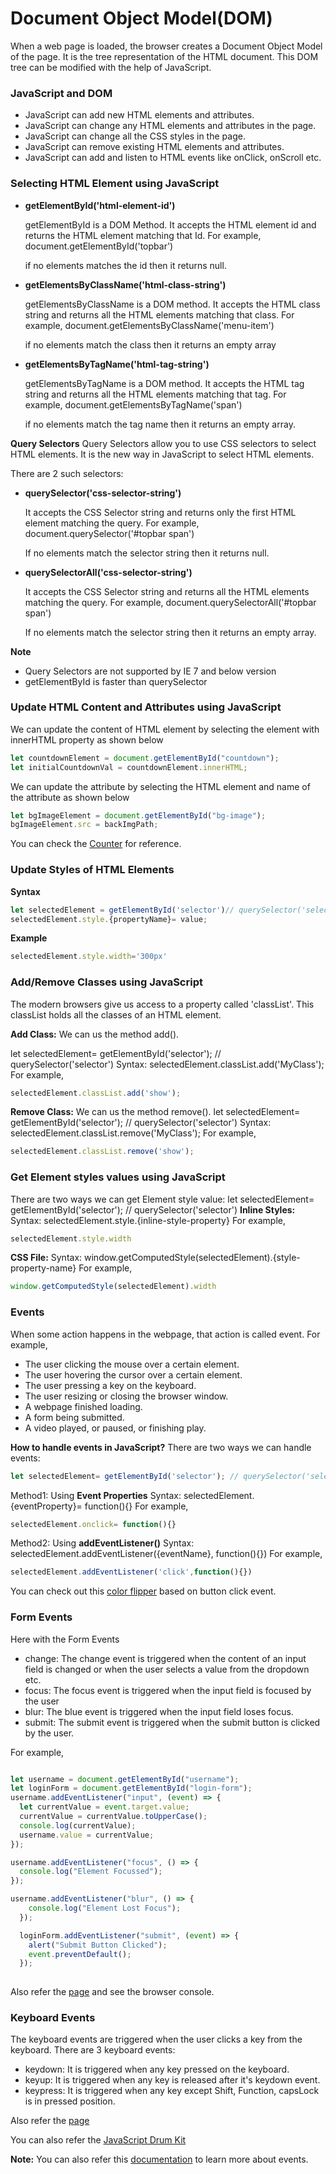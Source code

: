 # Document Object Model(DOM)

When a web page is loaded, the browser creates a Document Object Model of the page. It is the tree representation of the HTML document. This DOM tree can be modified with the help of JavaScript.
### JavaScript and DOM

- JavaScript can add new HTML elements and attributes.
- JavaScript can change any HTML elements and attributes in the page.
- JavaScript can change all the CSS styles in the page.
- JavaScript can remove existing HTML elements and attributes.
- JavaScript can add and listen to HTML events like onClick, onScroll etc.

### Selecting HTML Element using JavaScript
- **getElementById('html-element-id')**
  
  getElementById is a DOM Method. It accepts the HTML element id and returns the HTML element matching that Id.
  For example, document.getElementById('topbar')
  
  if no elements matches the id then it returns null.

- **getElementsByClassName('html-class-string')**
  
  getElementsByClassName is a DOM method. It accepts the HTML class string and returns all the HTML elements matching that class.
  For example, document.getElementsByClassName('menu-item')
  
  if no elements match the class then it returns an empty array

- **getElementsByTagName('html-tag-string')** 
  
  getElementsByTagName is a DOM method. It accepts the HTML tag string and returns all the HTML elements matching that tag.
  For example, document.getElementsByTagName('span')

  if no elements match the tag name then it returns an empty array.
 
**Query Selectors**
Query Selectors allow you to use CSS selectors to select HTML elements. It is the new way in JavaScript to select HTML elements.

There are 2 such selectors:
- **querySelector('css-selector-string')**
  
  It accepts the CSS Selector string and returns only the first HTML element matching the query.
  For example, document.querySelector('#topbar span')

  If no elements match the selector string then it returns null.

- **querySelectorAll('css-selector-string')**

  It accepts the CSS Selector string and returns all the HTML elements matching the query.
  For example, document.querySelectorAll('#topbar span')

  If no elements match the selector string then it returns an empty array.

**Note**
- Query Selectors are not supported by IE 7 and below version
- getElementById is faster than querySelector

### Update HTML Content and Attributes using JavaScript
We can update the content of HTML element by selecting the element with innerHTML property as shown below
```javascript
let countdownElement = document.getElementById("countdown");
let initialCountdownVal = countdownElement.innerHTML;
```
We can update the attribute by selecting the HTML element and name of the attribute as shown below
```javascript
let bgImageElement = document.getElementById("bg-image");
bgImageElement.src = backImgPath;
```
You can check the [Counter](https://praveenoruganti.github.io/praveenoruganti-js/8_Document%20Object%20Model(DOM)/2_Update%20HTML%20Content_Attributes_Styles) for reference.

### Update Styles of HTML Elements
**Syntax**
```javascript
let selectedElement = getElementById('selector')// querySelector('selector)
selectedElement.style.{propertyName}= value;
```
**Example**
```javascript
selectedElement.style.width='300px'
```
### Add/Remove Classes using JavaScript
The modern browsers give us access to a property called 'classList'. This classList holds all the classes of an HTML element.

**Add Class:**
We can us the method add().

let selectedElement= getElementById('selector'); // querySelector('selector')
Syntax: selectedElement.classList.add('MyClass');
For example,
```javascript
selectedElement.classList.add('show');
```
**Remove Class:**
We can us the method remove().
let selectedElement= getElementById('selector'); // querySelector('selector')
Syntax: selectedElement.classList.remove('MyClass');
For example,
```javascript
selectedElement.classList.remove('show');
```
### Get Element styles values using JavaScript
There are two ways we can get Element style value:
let selectedElement= getElementById('selector'); // querySelector('selector')
**Inline Styles:**
Syntax: selectedElement.style.{inline-style-property}
For example,
```javascript
selectedElement.style.width
```
**CSS File:**
Syntax: window.getComputedStyle(selectedElement).{style-property-name}
For example,
```javascript
window.getComputedStyle(selectedElement).width
```
### Events
When some action happens in the webpage, that action is called event.
For example,
- The user clicking the mouse over a certain element.
- The user hovering the cursor over a certain element.
- The user pressing a key on the keyboard.
- The user resizing or closing the browser window.
- A webpage finished loading.
- A form being submitted.
- A video played, or paused, or finishing play.

**How to handle events in JavaScript?**
There are two ways we can handle events:
```javascript
let selectedElement= getElementById('selector'); // querySelector('selector)
```
Method1: Using **Event Properties**
Syntax: selectedElement.{eventProperty}= function(){}
For example,
```javascript
selectedElement.onclick= function(){}
```
Method2: Using **addEventListener()**
Syntax: selectedElement.addEventListener({eventName}, function(){})
For example,
```javascript
selectedElement.addEventListener('click',function(){})
```
You can check out this [color flipper](https://praveenoruganti.github.io/praveenoruganti-js/8_Document%20Object%20Model(DOM)/3_Events/1_Intro%20to%20Events) based on button click event.

### Form Events
Here with the Form Events
- change: The change event is triggered when the content of an input field is changed or when the user selects a value from the dropdown etc.
- focus: The focus event is triggered when the input field is focused by the user
- blur: The blue event is triggered when the input field loses focus.
- submit: The submit event is triggered when the submit button is clicked by the user.

For example,

```javascript

let username = document.getElementById("username");
let loginForm = document.getElementById("login-form");
username.addEventListener("input", (event) => {
  let currentValue = event.target.value;
  currentValue = currentValue.toUpperCase();
  console.log(currentValue);
  username.value = currentValue;
});

username.addEventListener("focus", () => {
  console.log("Element Focussed");
});

username.addEventListener("blur", () => {
    console.log("Element Lost Focus");
  });

  loginForm.addEventListener("submit", (event) => {
    alert("Submit Button Clicked");
    event.preventDefault();
  });
  
```

Also refer the [page](https://praveenoruganti.github.io/praveenoruganti-js/8_Document%20Object%20Model(DOM)/3_Events/2_Form%20Events) and see the browser console.

### Keyboard Events
The keyboard events are triggered when the user clicks a key from the keyboard.
There are 3 keyboard events:
- keydown: It is triggered when any key pressed on the keyboard.
- keyup: It is triggered when any key is released after it's keydown event.
- keypress: It is triggered when any key except Shift, Function, capsLock is in pressed position.

Also refer the [page](https://praveenoruganti.github.io/praveenoruganti-js/8_Document%20Object%20Model(DOM)/3_Events/3_Keyboard%20Events)

You can also refer the [JavaScript Drum Kit](https://praveenoruganti.github.io/praveenoruganti-js/0_Projects/praveenoruganti-drum-kit)


**Note:** You can also refer this [documentation](https://developer.mozilla.org/en-US/docs/Web/Events) to learn more about events.